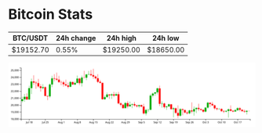 # Bitcoin Stats

BTC/USDT|24h change|24h high|24h low|
|---|---|---|---|
|$19152.70|0.55%|$19250.00|$18650.00|

<img src="./chart.svg">
